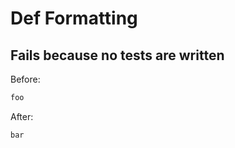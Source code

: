 <!-- gen:mayoverwrite -->
# Def Formatting

## Fails because no tests are written

Before:
```ruby
foo
```

After:
```ruby
bar
```
